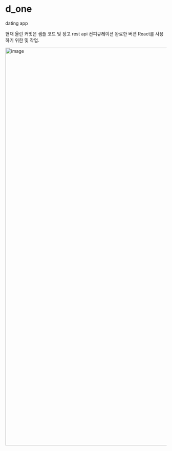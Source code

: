# d_one
dating app

현재 올린 커밋은 샘플 코드 및 장고 rest api 컨피규레이션 완료한 버젼
React를 사용하기 위한 및 작업.


<img width="1239" alt="image" src="https://user-images.githubusercontent.com/37257007/210504620-b8f9f7b7-8d17-416c-a2c3-27146a46ceee.png">
